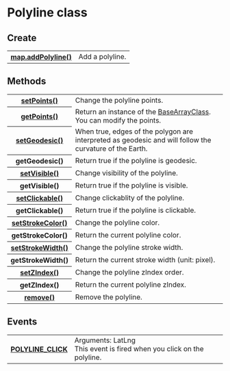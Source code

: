 # Polyline class

## Create

<table>
    <tr>
        <th><a href="./addPolyline/README.md">map.addPolyline()</a></th>
        <td>Add a polyline.</td>
    </tr>
</table>

## Methods
<table>
    <tr>
        <th><a href="./setPoints/README.md">setPoints()</a></th>
        <td>Change the polyline points.</td>
    </tr>
    <tr>
        <th><a href="./getPoints/README.md">getPoints()</a></th>
        <td>Return an instance of the <a href="../BaseArrayClass/index/README.md">BaseArrayClass</a>.<br>
          You can modify the points.</td>
    </tr>
    <tr>
        <th><a href="./setGeodesic/README.md">setGeodesic()</a></th>
        <td>When true, edges of the polygon are interpreted as geodesic and will follow the curvature of the Earth. </td>
    </tr>
    <tr>
        <th>getGeodesic()</th>
        <td>Return true if the polyline is geodesic.</td>
    </tr>
    <tr>
        <th><a href="./setVisible/README.md">setVisible()</a></th>
        <td>Change visibility of the polyline.</td>
    </tr>
    <tr>
        <th>getVisible()</th>
        <td>Return true if the polyline is visible.</td>
    </tr>
    <tr>
        <th><a href="./setClickable/README.md">setClickable()</a></th>
        <td>Change clickablity of the polyline.</td>
    </tr>
    <tr>
        <th>getClickable()</th>
        <td>Return true if the polyline is clickable.</td>
    </tr>
    <tr>
        <th><a href="./setStrokeColor/README.md">setStrokeColor()</a></th>
        <td>Change the polyline color.</td>
    </tr>
    <tr>
        <th>getStrokeColor()</th>
        <td>Return the current polyline color.</td>
    </tr>
    <tr>
        <th><a href="./setStrokeWidth/README.md">setStrokeWidth()</a></th>
        <td>Change the polyline stroke width.</td>
    </tr>
    <tr>
        <th>getStrokeWidth()</th>
        <td>Return the current stroke width (unit: pixel).</td>
    </tr>
    <tr>
        <th><a href="./setZIndex/README.md">setZIndex()</a></th>
        <td>Change the polyline zIndex order.</td>
    </tr>
    <tr>
        <th>getZIndex()</th>
        <td>Return the current polyline zIndex.</td>
    </tr>
    <tr>
        <th><a href="./remove/README.md">remove()</a></th>
        <td>Remove the polyline.</td>
    </tr>
</table>

## Events

<table>
    <tr>
        <th><a href="./POLYLINE_CLICK/README.md">POLYLINE_CLICK</a></th>
        <td><div class="arguments">Arguments:  LatLng</div>This event is fired when you click on the polyline.</td>
    </tr>
</table>
